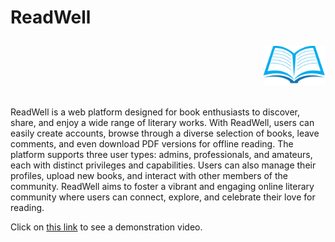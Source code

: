 # ReadWell <p align="right"><img src="./site-logo.jpg" alt="ReadWell Logo" width="100"/></p>







ReadWell is a web platform designed for book enthusiasts to discover, share, and enjoy a wide range of literary works. With ReadWell, users can easily create accounts, browse through a diverse selection of books, leave comments, and even download PDF versions for offline reading. The platform supports three user types: admins, professionals, and amateurs, each with distinct privileges and capabilities. Users can also manage their profiles, upload new books, and interact with other members of the community. ReadWell aims to foster a vibrant and engaging online literary community where users can connect, explore, and celebrate their love for reading.

Click on [this link](https://player.vimeo.com/video/936996610) to see a demonstration video.
